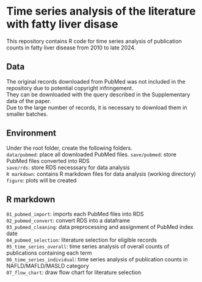 # Time series analysis of the literature with fatty liver disase  
This repository contains R code for time series analysis of publication counts in fatty liver disease from 2010 to late 2024.  

## Data
The original records downloaded from PubMed was not included in the repository due to potential copyright infringement.     
They can be downloaded with the query described in the Supplementary data of the paper.  
Due to the large number of records, it is necessary to download them in smaller batches.  

## Environment
Under the root folder, create the following folders.  
```data/pubmed```: place all downloaded PubMed files.
```save/pubmed```: store PubMed files converted into RDS    
```save/rds```: store RDS necesssary for data analysis  
```R markdown```: contains R markdown files for data analysis (working directory)  
```figure```: plots will be created  

## R markdown
```01_pubmed_import```: imports each PubMed files into RDS  
```02_pubmed_convert```: convert RDS into a dataframe  
```03_pubmed_cleaning```: data preprocessing and assignment of PubMed index date  
```04_pubmed_selection```: literature selection for eligible records  
```05_time_series_overall```: time series analysis of overall counts of publications containing each term  
```06_time_series_individual```: time series analysis of publication counts in NAFLD/MAFLD/MASLD category  
```07_flow_chart```: draw flow chart for literature selection  
